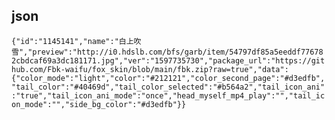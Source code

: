 ## json

`{"id":"1145141","name":"白上吹雪","preview":"http://i0.hdslb.com/bfs/garb/item/54797df85a5eeddf776782cbdcaf69a3dc181171.jpg","ver":"1597735730","package_url":"https://github.com/Fbk-waifu/fox_skin/blob/main/fbk.zip?raw=true","data":{"color_mode":"light","color":"#212121","color_second_page":"#d3edfb","tail_color":"#40469d","tail_color_selected":"#b564a2","tail_icon_ani":"true","tail_icon_ani_mode":"once","head_myself_mp4_play":"","tail_icon_mode":"","side_bg_color":"#d3edfb"}}`
